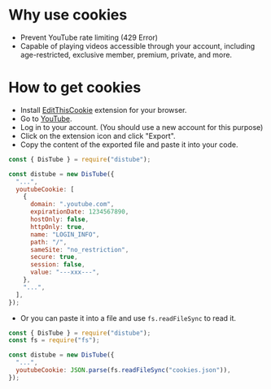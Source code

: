 # Why use cookies

- Prevent YouTube rate limiting (429 Error)
- Capable of playing videos accessible through your account, including age-restricted, exclusive member, premium, private, and more.

# How to get cookies

- Install [EditThisCookie](http://www.editthiscookie.com/) extension for your browser.
- Go to [YouTube](https://www.youtube.com/).
- Log in to your account. (You should use a new account for this purpose)
- Click on the extension icon and click "Export".
- Copy the content of the exported file and paste it into your code.

```js
const { DisTube } = require("distube");

const distube = new DisTube({
  "...",
  youtubeCookie: [
    {
      domain: ".youtube.com",
      expirationDate: 1234567890,
      hostOnly: false,
      httpOnly: true,
      name: "LOGIN_INFO",
      path: "/",
      sameSite: "no_restriction",
      secure: true,
      session: false,
      value: "---xxx---",
    },
    "...",
  ],
});
```

- Or you can paste it into a file and use `fs.readFileSync` to read it.

```js
const { DisTube } = require("distube");
const fs = require("fs");

const distube = new DisTube({
  "...",
  youtubeCookie: JSON.parse(fs.readFileSync("cookies.json")),
});
```
